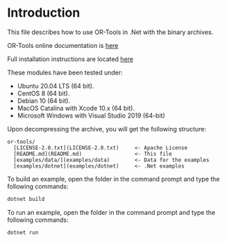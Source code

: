 # Introduction

This file describes how to use OR-Tools in .Net with the binary archives.

OR-Tools online documentation is
[here](https://developers.google.com/optimization)

Full installation instructions are located
[here](https://developers.google.com/optimization/install/dotnet/)

These modules have been tested under:

  - Ubuntu 20.04 LTS (64 bit).
  - CentOS 8 (64 bit).
  - Debian 10 (64 bit).
  - MacOS Catalina with Xcode 10.x (64 bit).
  - Microsoft Windows with Visual Studio 2019 (64-bit)

Upon decompressing the archive, you will get the following structure:

```
or-tools/
  [LICENSE-2.0.txt](LICENSE-2.0.txt)     <- Apache License
  [README.md](README.md)                 <- This file
  [examples/data/](examples/data)        <- Data for the examples
  [examples/dotnet](examples/dotnet)     <- .Net examples
```

To build an example, open the folder in the command prompt and type the following commands:

```sh
dotnet build
```

To run an example, open the folder in the command prompt and type the following commands:

```sh
dotnet run
```
